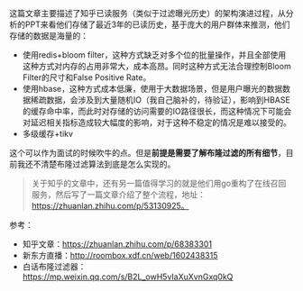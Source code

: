 这篇文章主要描述了知乎已读服务（类似于过滤曝光历史）的架构演进过程，从分析的PPT来看他们存储了最近3年的已读历史，基于庞大的用户群体来推测，他们存储的数据是海量的：

- 使用redis+bloom filter，这种方式缺乏对多个位的批量操作，并且全部使用这种方式对内存的占用非常大，成本高昂。同时这种方式无法合理控制Bloom Filter的尺寸和False Positive Rate。
- 使用hbase，这种方式成本低廉，使用于大数据场景，但是用户曝光的数据数据稀疏数据，会涉及到大量随机IO（我自己脑补的，待验证），影响到HBASE的缓存命中率，而此时对存储的访问需要的IO路径很长，而这种情况下可能会对延迟相关指标造成较大幅度的影响，对于这种不稳定的情况是难以接受的。
- 多级缓存+tikv

这个可以作为面试的时候吹牛的点。但是**前提是需要了解布隆过滤的所有细节**，目前我还不清楚布隆过滤算法到底是怎么实现的。

> 关于知乎的文章中，还有另一篇值得学习的就是他们用go重构了在线召回服务，然后写了一篇文章介绍了整个流程，地址：https://zhuanlan.zhihu.com/p/53130925。

参考：

- 知乎文章：https://zhuanlan.zhihu.com/p/68383301
- 新东方直播：http://roombox.xdf.cn/web/1602438315
- 白话布隆过滤器：https://mp.weixin.qq.com/s/B2L_owH5vIaXuXvnGxq0kQ